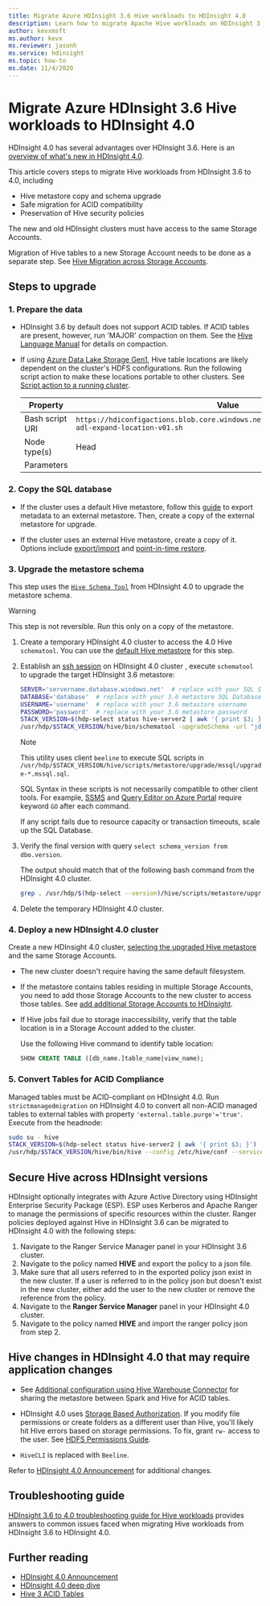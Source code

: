 ```yaml
---
title: Migrate Azure HDInsight 3.6 Hive workloads to HDInsight 4.0
description: Learn how to migrate Apache Hive workloads on HDInsight 3.6 to HDInsight 4.0.
author: kevxmsft
ms.author: kevx
ms.reviewer: jasonh
ms.service: hdinsight
ms.topic: how-to
ms.date: 11/4/2020
---
```


# Migrate Azure HDInsight 3.6 Hive workloads to HDInsight 4.0

HDInsight 4.0 has several advantages over HDInsight 3.6. Here is an [overview of what's new in HDInsight 4.0](../hdinsight-version-release.md).

This article covers steps to migrate Hive workloads from HDInsight 3.6 to 4.0, including

* Hive metastore copy and schema upgrade
* Safe migration for ACID compatibility
* Preservation of Hive security policies

The new and old HDInsight clusters must have access to the same Storage Accounts.

Migration of Hive tables to a new Storage Account needs to be done as a separate step. See [Hive Migration across Storage Accounts](./hive-migration-across-storage-accounts.md).

## Steps to upgrade

### 1. Prepare the data

* HDInsight 3.6 by default does not support ACID tables. If ACID tables are present, however, run 'MAJOR' compaction on them. See the [Hive Language Manual](https://cwiki.apache.org/confluence/display/Hive/LanguageManual+DDL#LanguageManualDDL-AlterTable/Partition/Compact) for details on compaction.

* If using [Azure Data Lake Storage Gen1](../overview-data-lake-storage-gen1.md), Hive table locations are likely dependent on the cluster's HDFS configurations. Run the following script action to make these locations portable to other clusters. See [Script action to a running cluster](../hdinsight-hadoop-customize-cluster-linux.md#script-action-to-a-running-cluster).

    |Property | Value |
    |---|---|
    |Bash script URI|`https://hdiconfigactions.blob.core.windows.net/linuxhivemigrationv01/hive-adl-expand-location-v01.sh`|
    |Node type(s)|Head|
    |Parameters||

### 2. Copy the SQL database

* If the cluster uses a default Hive metastore, follow this [guide](./hive-default-metastore-export-import.md) to export metadata to an external metastore. Then, create a copy of the external metastore for upgrade.

* If the cluster uses an external Hive metastore, create a copy of it. Options include [export/import](../../azure-sql/database/database-export.md) and [point-in-time restore](../../azure-sql/database/recovery-using-backups.md#point-in-time-restore).

### 3. Upgrade the metastore schema

This step uses the [`Hive Schema Tool`](https://cwiki.apache.org/confluence/display/Hive/Hive+Schema+Tool) from HDInsight 4.0 to upgrade the metastore schema.

> [!Warning]
> This step is not reversible. Run this only on a copy of the metastore.

1. Create a temporary HDInsight 4.0 cluster to access the 4.0 Hive `schematool`. You can use the [default Hive metastore](../hdinsight-use-external-metadata-stores.md#default-metastore) for this step.

1. Establish an [ssh session](https://docs.microsoft.com/en-us/azure/hdinsight/hdinsight-hadoop-linux-use-ssh-unix) on HDInsight 4.0 cluster , execute `schematool` to upgrade the target HDInsight 3.6 metastore:

    ```sh
    SERVER='servername.database.windows.net'  # replace with your SQL Server
    DATABASE='database'  # replace with your 3.6 metastore SQL Database
    USERNAME='username'  # replace with your 3.6 metastore username
    PASSWORD='password'  # replace with your 3.6 metastore password
    STACK_VERSION=$(hdp-select status hive-server2 | awk '{ print $3; }')
    /usr/hdp/$STACK_VERSION/hive/bin/schematool -upgradeSchema -url "jdbc:sqlserver://$SERVER;databaseName=$DATABASE;trustServerCertificate=false;encrypt=true;hostNameInCertificate=*.database.windows.net;" -userName "$USERNAME" -passWord "$PASSWORD" -dbType "mssql" --verbose
    ```

    > [!NOTE]
    > This utility uses client `beeline` to execute SQL scripts in `/usr/hdp/$STACK_VERSION/hive/scripts/metastore/upgrade/mssql/upgrade-*.mssql.sql`.
    >
    > SQL Syntax in these scripts is not necessarily compatible to other client tools. For example, [SSMS](/sql/ssms/download-sql-server-management-studio-ssms) and [Query Editor on Azure Portal](../../azure-sql/database/connect-query-portal.md) require keyword `GO` after each command.
    >
    > If any script fails due to resource capacity or transaction timeouts, scale up the SQL Database.

1. Verify the final version with query `select schema_version from dbo.version`.

    The output should match that of the following bash command from the HDInsight 4.0 cluster.

    ```bash
    grep . /usr/hdp/$(hdp-select --version)/hive/scripts/metastore/upgrade/mssql/upgrade.order.mssql | tail -n1 | rev | cut -d'-' -f1 | rev
    ```

1. Delete the temporary HDInsight 4.0 cluster.

### 4. Deploy a new HDInsight 4.0 cluster

Create a new HDInsight 4.0 cluster, [selecting the upgraded Hive metastore](../hdinsight-use-external-metadata-stores.md#select-a-custom-metastore-during-cluster-creation) and the same Storage Accounts.

* The new cluster doesn't require having the same default filesystem.

* If the metastore contains tables residing in multiple Storage Accounts, you need to add those Storage Accounts to the new cluster to access those tables. See [add additional Storage Accounts to HDInsight](../hdinsight-hadoop-add-storage.md).

* If Hive jobs fail due to storage inaccessibility, verify that the table location is in a Storage Account added to the cluster.

    Use the following Hive command to identify table location:

    ```sql
    SHOW CREATE TABLE ([db_name.]table_name|view_name);
    ```

### 5. Convert Tables for ACID Compliance

Managed tables must be ACID-compliant on HDInsight 4.0. Run `strictmanagedmigration` on HDInsight 4.0 to convert all non-ACID managed tables to external tables with property `'external.table.purge'='true'`. Execute from the headnode:

```bash
sudo su - hive
STACK_VERSION=$(hdp-select status hive-server2 | awk '{ print $3; }')
/usr/hdp/$STACK_VERSION/hive/bin/hive --config /etc/hive/conf --service strictmanagedmigration --hiveconf hive.strict.managed.tables=true -m automatic --modifyManagedTables
```

## Secure Hive across HDInsight versions

HDInsight optionally integrates with Azure Active Directory using HDInsight Enterprise Security Package (ESP). ESP uses Kerberos and Apache Ranger to manage the permissions of specific resources within the cluster. Ranger policies deployed against Hive in HDInsight 3.6 can be migrated to HDInsight 4.0 with the following steps:

1. Navigate to the Ranger Service Manager panel in your HDInsight 3.6 cluster.
2. Navigate to the policy named **HIVE** and export the policy to a json file.
3. Make sure that all users referred to in the exported policy json exist in the new cluster. If a user is referred to in the policy json but doesn't exist in the new cluster, either add the user to the new cluster or remove the reference from the policy.
4. Navigate to the **Ranger Service Manager** panel in your HDInsight 4.0 cluster.
5. Navigate to the policy named **HIVE** and import the ranger policy json from step 2.

## Hive changes in HDInsight 4.0 that may require application changes

* See [Additional configuration using Hive Warehouse Connector](./apache-hive-warehouse-connector.md) for sharing the metastore between Spark and Hive for ACID tables.

* HDInsight 4.0 uses [Storage Based Authorization](https://cwiki.apache.org/confluence/display/Hive/Storage+Based+Authorization+in+the+Metastore+Server). If you modify file permissions or create folders as a different user than Hive, you'll likely hit Hive errors based on storage permissions. To fix, grant `rw-` access to the user. See [HDFS Permissions Guide](https://hadoop.apache.org/docs/r2.7.1/hadoop-project-dist/hadoop-hdfs/HdfsPermissionsGuide.html).

* `HiveCLI` is replaced with `Beeline`.

Refer to [HDInsight 4.0 Announcement](../hdinsight-version-release.md) for additional changes.

## Troubleshooting guide

[HDInsight 3.6 to 4.0 troubleshooting guide for Hive workloads](./interactive-query-troubleshoot-migrate-36-to-40.md) provides answers to common issues faced when migrating Hive workloads from HDInsight 3.6 to HDInsight 4.0.

## Further reading

* [HDInsight 4.0 Announcement](../hdinsight-version-release.md)
* [HDInsight 4.0 deep dive](https://azure.microsoft.com/blog/deep-dive-into-azure-hdinsight-4-0/)
* [Hive 3 ACID Tables](https://docs.hortonworks.com/HDPDocuments/HDP3/HDP-3.1.0/using-hiveql/content/hive_3_internals.html)
